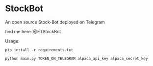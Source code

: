# StockBot
An open source Stock-Bot deployed on Telegram

find me here: @ETStockBot

Usage: 

`pip install -r requirements.txt`

`python main.py TOKEN_ON_TELEGRAM alpaca_api_key alpaca_secret_key`
